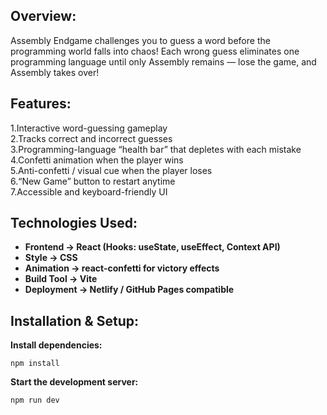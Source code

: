 ## **Overview:**
Assembly Endgame challenges you to guess a  word before the programming world falls into chaos!
Each wrong guess eliminates one programming language until only Assembly remains — lose the game, and Assembly takes over!

## **Features:**
1.Interactive word-guessing gameplay \
2.Tracks correct and incorrect guesses \
3.Programming-language “health bar” that depletes with each mistake \
4.Confetti animation when the player wins \
5.Anti-confetti / visual cue when the player loses \
6.“New Game” button to restart anytime \
7.Accessible and keyboard-friendly UI

## **Technologies Used:**
- **Frontend    ->	React (Hooks: useState, useEffect, Context API)**
- **Style	 ->  CSS**
- **Animation   ->	react-confetti for victory effects**
- **Build Tool  ->	Vite**
- **Deployment  ->	Netlify / GitHub Pages compatible**

## **Installation & Setup:**

**Install dependencies:**
```
npm install
```

**Start the development server:**
```
npm run dev
```
